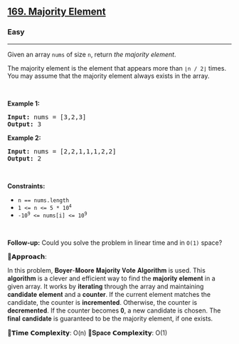<h2><a href="https://leetcode.com/problems/majority-element">169. Majority Element</a></h2><h3>Easy</h3><hr><p>Given an array <code>nums</code> of size <code>n</code>, return <em>the majority element</em>.</p>

<p>The majority element is the element that appears more than <code>&lfloor;n / 2&rfloor;</code> times. You may assume that the majority element always exists in the array.</p>

<p>&nbsp;</p>
<p><strong class="example">Example 1:</strong></p>
<pre><strong>Input:</strong> nums = [3,2,3]
<strong>Output:</strong> 3
</pre><p><strong class="example">Example 2:</strong></p>
<pre><strong>Input:</strong> nums = [2,2,1,1,1,2,2]
<strong>Output:</strong> 2
</pre>
<p>&nbsp;</p>
<p><strong>Constraints:</strong></p>

<ul>
	<li><code>n == nums.length</code></li>
	<li><code>1 &lt;= n &lt;= 5 * 10<sup>4</sup></code></li>
	<li><code>-10<sup>9</sup> &lt;= nums[i] &lt;= 10<sup>9</sup></code></li>
</ul>

<p>&nbsp;</p>
<strong>Follow-up:</strong> Could you solve the problem in linear time and in <code>O(1)</code> space?

🧠𝗔𝗽𝗽𝗿𝗼𝗮𝗰𝗵:

In this problem, 𝐁𝐨𝐲𝐞𝐫-𝐌𝐨𝐨𝐫𝐞 𝐌𝐚𝐣𝐨𝐫𝐢𝐭𝐲 𝐕𝐨𝐭𝐞 𝐀𝐥𝐠𝐨𝐫𝐢𝐭𝐡𝐦 is used.
This 𝐚𝐥𝐠𝐨𝐫𝐢𝐭𝐡𝐦 is a clever and efficient way to find the 𝐦𝐚𝐣𝐨𝐫𝐢𝐭𝐲 𝐞𝐥𝐞𝐦𝐞𝐧𝐭 in a given array. It works by 𝐢𝐭𝐞𝐫𝐚𝐭𝐢𝐧𝐠 through the array and maintaining 𝐜𝐚𝐧𝐝𝐢𝐝𝐚𝐭𝐞 𝐞𝐥𝐞𝐦𝐞𝐧𝐭 and a 𝐜𝐨𝐮𝐧𝐭𝐞𝐫. If the current element matches the candidate, the counter is 𝐢𝐧𝐜𝐫𝐞𝐦𝐞𝐧𝐭𝐞𝐝. Otherwise, the counter is 𝐝𝐞𝐜𝐫𝐞𝐦𝐞𝐧𝐭𝐞𝐝. If the counter becomes 𝟎, a new candidate is chosen. The 𝐟𝐢𝐧𝐚𝐥 𝐜𝐚𝐧𝐝𝐢𝐝𝐚𝐭𝐞 is guaranteed to be the majority element, if one exists.

🎯𝗧𝗶𝗺𝗲 𝗖𝗼𝗺𝗽𝗹𝗲𝘅𝗶𝘁𝘆: O(n)
🎯𝐒𝐩𝐚𝐜𝐞 𝗖𝗼𝗺𝗽𝗹𝗲𝘅𝗶𝘁𝘆: O(1)
